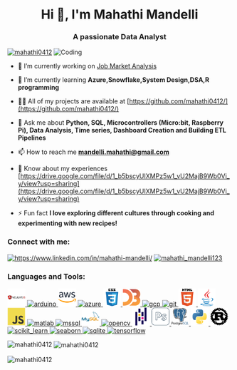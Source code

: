 <h1 align="center">Hi 👋, I'm Mahathi Mandelli</h1>
<h3 align="center">A passionate Data Analyst</h3>
<img align="right" alt="Coding" width="400" src="[https://www.google.com/search?sca_esv=45b2a14af5ca2da4&rlz=1C1GCEA_enUS1130US1130&sxsrf=AHTn8zoWTDVx2PmtvBTJoj3rTuERc-s6-g:1745625461281&q=datanalsyt+gif&udm=2&source=univ&fir=b3gnFTZ-UBkvCM%252Clcp7fAl0nk54jM%252C_%253BIZlAJr-ZCOLXxM%252CtItA0jw-9ls_PM%252C_%253BzyKw2PW3p38sMM%252C-YBKo7N3kzGSZM%252C_%253BDHal5kbeXlKwHM%252CsmZSeXuNdvnsaM%252C_%253B101ZVWtmYjeGSM%252CvlIjENWN57mudM%252C_%253BqnWnVgA2XPhQ7M%252CtItA0jw-9ls_PM%252C_%253BYiqdr2KCABOcFM%252C0UyJfM0d2JtMtM%252C_%253BFFHCulwdySBC1M%252CsmZSeXuNdvnsaM%252C_%253BB8XaJo2ZXuYPnM%252CtItA0jw-9ls_PM%252C_%253BKd0pynIT7RWeEM%252CYgRjwpoFVNPOEM%252C_%253BMdYFKw4xRYZ-SM%252COS_tGlPfcyH1yM%252C_%253BD8bXX363tX4SUM%252COS_tGlPfcyH1yM%252C_%253Bnnxm5mbM9nRpIM%252C_CHCGveEIDboiM%252C_%253BzL4TR8aRJpw-9M%252CZYifBvbRkGCdPM%252C_%253BOYKpGaqhp0OceM%252CYgRjwpoFVNPOEM%252C_%253BobdNTlBvXvrjbM%252CYgRjwpoFVNPOEM%252C_%253B03iK-eqi8RJDMM%252CZYifBvbRkGCdPM%252C_%253B1T1lbJ2-vYWRaM%252COS_tGlPfcyH1yM%252C_%253BDEMfo3KIQyYjTM%252CYgRjwpoFVNPOEM%252C_%253B6vbsOe6ubeeEhM%252CMrTFhfVH6Yfq8M%252C_%253BgC-JyVwQb0Q7sM%252CYgRjwpoFVNPOEM%252C_%253BBIAIQ_yvTeu8hM%252C1jxDx92_L6lm7M%252C_%253BhXmeWUymZU4zyM%252C_CHCGveEIDboiM%252C_%253BiLdb205PuJgkuM%252CYgRjwpoFVNPOEM%252C_%253BPF2qW6zKBSY-6M%252CJZnXekWCJY2T7M%252C_%253BIbuG_44d-w_TVM%252CMrTFhfVH6Yfq8M%252C_%253BwBc-k-7v5cf0rM%252C_CHCGveEIDboiM%252C_%253B9y9R_cuXjKHg5M%252CJZnXekWCJY2T7M%252C_%253BslT57hafwSqdDM%252CJZnXekWCJY2T7M%252C_%253BnCdEI8EnVc5N7M%252C_CHCGveEIDboiM%252C_%253BXz6r89rmrCGDCM%252CJZnXekWCJY2T7M%252C_%253B7rI_cAsuK-DwDM%252CXw81t_UBYfr_QM%252C_%253B-Ig_fgS1xv8EvM%252CYgRjwpoFVNPOEM%252C_%253B4SgDtVw3YyrcgM%252C_CHCGveEIDboiM%252C_%253BT53HWbr-nxKsKM%252C3NXmLeXDACzeFM%252C_%253Bs3Emnc3sAoJbgM%252C-YBKo7N3kzGSZM%252C_%253Bewt59mFN2fm7SM%252CtItA0jw-9ls_PM%252C_%253BNGSwuRQtkB8B7M%252Coo9UROp3d8lqdM%252C_%253BmGIx-o7XiU2vAM%252CXw81t_UBYfr_QM%252C_%253BFcnN7Np0bm5tPM%252CXw81t_UBYfr_QM%252C_&usg=AI4_-kQd6_mVjvi9hiU_2k_lpIJ_4iBHMA&sa=X&ved=2ahUKEwi4iZ_MsfSMAxVMIDQIHdW-CRoQ7Al6BAgcEAY&biw=1920&bih=911&dpr=1#vhid=FFHCulwdySBC1M&vssid=mosaic](https://dribbble.com/shots/24809300-Data-analyst-looking-at-charts)">

<p align="left"> <a href="https://github.com/ryo-ma/github-profile-trophy"><img src="https://github-profile-trophy.vercel.app/?username=mahathi0412" alt="mahathi0412" /></a> </p>

- 🔭 I’m currently working on [Job Market Analysis](https://github.com/mahathi0412/Job-Market-Analytics)

- 🌱 I’m currently learning **Azure,Snowflake,System Design,DSA,R programming**

- 👨‍💻 All of my projects are available at [https://github.com/mahathi0412/](https://github.com/mahathi0412/)

- 💬 Ask me about **Python, SQL, Microcontrollers (Micro:bit, Raspberry Pi), Data Analysis, Time series, Dashboard Creation and Building ETL Pipelines**

- 📫 How to reach me **mandelli.mahathi@gmail.com**

- 📄 Know about my experiences [https://drive.google.com/file/d/1_b5bscyUIXMPz5w1_vU2MajB9Wb0Vi_y/view?usp=sharing](https://drive.google.com/file/d/1_b5bscyUIXMPz5w1_vU2MajB9Wb0Vi_y/view?usp=sharing)

- ⚡ Fun fact **I love exploring different cultures through cooking and experimenting with new recipes!**

<h3 align="left">Connect with me:</h3>
<p align="left">
<a href="https://linkedin.com/in/https://www.linkedin.com/in/mahathi-mandelli/" target="blank"><img align="center" src="https://raw.githubusercontent.com/rahuldkjain/github-profile-readme-generator/master/src/images/icons/Social/linked-in-alt.svg" alt="https://www.linkedin.com/in/mahathi-mandelli/" height="30" width="40" /></a>
<a href="https://www.leetcode.com/mahathi_mandelli123" target="blank"><img align="center" src="https://raw.githubusercontent.com/rahuldkjain/github-profile-readme-generator/master/src/images/icons/Social/leet-code.svg" alt="mahathi_mandelli123" height="30" width="40" /></a>
</p>

<h3 align="left">Languages and Tools:</h3>
<p align="left"> <a href="https://angular.io" target="_blank" rel="noreferrer"> <img src="https://raw.githubusercontent.com/devicons/devicon/master/icons/angularjs/angularjs-original-wordmark.svg" alt="angularjs" width="40" height="40"/> </a> 
  <a href="https://www.arduino.cc/" target="_blank" rel="noreferrer"> <img src="https://cdn.worldvectorlogo.com/logos/arduino-1.svg" alt="arduino" width="40" height="40"/> </a> 
  <a href="https://aws.amazon.com" target="_blank" rel="noreferrer"> <img src="https://raw.githubusercontent.com/devicons/devicon/master/icons/amazonwebservices/amazonwebservices-original-wordmark.svg" alt="aws" width="40" height="40"/> </a> 
  <a href="https://azure.microsoft.com/en-in/" target="_blank" rel="noreferrer"> <img src="https://www.vectorlogo.zone/logos/microsoft_azure/microsoft_azure-icon.svg" alt="azure" width="40" height="40"/> </a> <a href="https://www.w3schools.com/css/" target="_blank" rel="noreferrer"> <img src="https://raw.githubusercontent.com/devicons/devicon/master/icons/css3/css3-original-wordmark.svg" alt="css3" width="40" height="40"/> </a> 
  <a href="https://d3js.org/" target="_blank" rel="noreferrer"> <img src="https://raw.githubusercontent.com/devicons/devicon/master/icons/d3js/d3js-original.svg" alt="d3js" width="40" height="40"/> </a> 
  <a href="https://cloud.google.com" target="_blank" rel="noreferrer"> <img src="https://www.vectorlogo.zone/logos/google_cloud/google_cloud-icon.svg" alt="gcp" width="40" height="40"/> </a> <a href="https://git-scm.com/" target="_blank" rel="noreferrer"> <img src="https://www.vectorlogo.zone/logos/git-scm/git-scm-icon.svg" alt="git" width="40" height="40"/> </a> 
  <a href="https://www.w3.org/html/" target="_blank" rel="noreferrer"> <img src="https://raw.githubusercontent.com/devicons/devicon/master/icons/html5/html5-original-wordmark.svg" alt="html5" width="40" height="40"/> </a> 
  <a href="https://www.java.com" target="_blank" rel="noreferrer"> <img src="https://raw.githubusercontent.com/devicons/devicon/master/icons/java/java-original.svg" alt="java" width="40" height="40"/> </a> 
  <a href="https://developer.mozilla.org/en-US/docs/Web/JavaScript" target="_blank" rel="noreferrer"> <img src="https://raw.githubusercontent.com/devicons/devicon/master/icons/javascript/javascript-original.svg" alt="javascript" width="40" height="40"/> </a> 
  <a href="https://www.mathworks.com/" target="_blank" rel="noreferrer"> <img src="https://upload.wikimedia.org/wikipedia/commons/2/21/Matlab_Logo.png" alt="matlab" width="40" height="40"/> </a> 
  <a href="https://www.microsoft.com/en-us/sql-server" target="_blank" rel="noreferrer"> <img src="https://www.svgrepo.com/show/303229/microsoft-sql-server-logo.svg" alt="mssql" width="40" height="40"/> </a> 
  <a href="https://www.mysql.com/" target="_blank" rel="noreferrer"> <img src="https://raw.githubusercontent.com/devicons/devicon/master/icons/mysql/mysql-original-wordmark.svg" alt="mysql" width="40" height="40"/> </a> 
  <a href="https://opencv.org/" target="_blank" rel="noreferrer"> <img src="https://www.vectorlogo.zone/logos/opencv/opencv-icon.svg" alt="opencv" width="40" height="40"/> </a> 
  <a href="https://pandas.pydata.org/" target="_blank" rel="noreferrer"> <img src="https://raw.githubusercontent.com/devicons/devicon/2ae2a900d2f041da66e950e4d48052658d850630/icons/pandas/pandas-original.svg" alt="pandas" width="40" height="40"/> </a> 
  <a href="https://www.photoshop.com/en" target="_blank" rel="noreferrer"> <img src="https://raw.githubusercontent.com/devicons/devicon/master/icons/photoshop/photoshop-line.svg" alt="photoshop" width="40" height="40"/> </a> 
  <a href="https://www.postgresql.org" target="_blank" rel="noreferrer"> <img src="https://raw.githubusercontent.com/devicons/devicon/master/icons/postgresql/postgresql-original-wordmark.svg" alt="postgresql" width="40" height="40"/> </a> 
  <a href="https://www.python.org" target="_blank" rel="noreferrer"> <img src="https://raw.githubusercontent.com/devicons/devicon/master/icons/python/python-original.svg" alt="python" width="40" height="40"/> </a> 
  <a href="https://www.rust-lang.org" target="_blank" rel="noreferrer"> <img src="https://raw.githubusercontent.com/devicons/devicon/master/icons/rust/rust-plain.svg" alt="rust" width="40" height="40"/> </a> 
  <a href="https://scikit-learn.org/" target="_blank" rel="noreferrer"> <img src="https://upload.wikimedia.org/wikipedia/commons/0/05/Scikit_learn_logo_small.svg" alt="scikit_learn" width="40" height="40"/> </a> 
  <a href="https://seaborn.pydata.org/" target="_blank" rel="noreferrer"> <img src="https://seaborn.pydata.org/_images/logo-mark-lightbg.svg" alt="seaborn" width="40" height="40"/> </a> 
  <a href="https://www.sqlite.org/" target="_blank" rel="noreferrer"> <img src="https://www.vectorlogo.zone/logos/sqlite/sqlite-icon.svg" alt="sqlite" width="40" height="40"/> </a> 
  <a href="https://www.tensorflow.org" target="_blank" rel="noreferrer"> <img src="https://www.vectorlogo.zone/logos/tensorflow/tensorflow-icon.svg" alt="tensorflow" width="40" height="40"/> </a> </p>

<p><img align="left" src="https://github-readme-stats.vercel.app/api/top-langs?username=mahathi0412&show_icons=true&locale=en&layout=compact" alt="mahathi0412" /></p>

<p>&nbsp;<img align="center" src="https://github-readme-stats.vercel.app/api?username=mahathi0412&show_icons=true&locale=en" alt="mahathi0412" /></p>

<p><img align="center" src="https://github-readme-streak-stats.herokuapp.com/?user=mahathi0412&" alt="mahathi0412" /></p>
